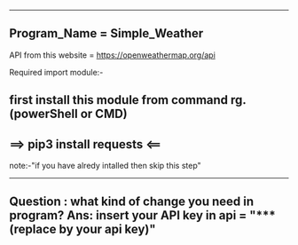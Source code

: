 -----------------------------
Program_Name = Simple_Weather
-----------------------------
API from this website = https://openweathermap.org/api


Required import module:-

first install this module from command rg.(powerShell or CMD)
-----------------------------
==> pip3 install requests <==
-----------------------------

note:-"if you have alredy intalled then skip this step"

-----------------------------------------------------------------
Question : what kind of change you need in program?
Ans: insert your API key in api = "***(replace by your api key)"
-----------------------------------------------------------------

